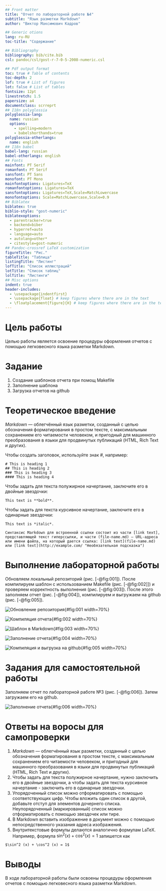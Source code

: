 ```yaml
---
## Front matter
title: "Отчет по лабораторной работе №4"
subtitle: "Язык разметки Markdown"
author: "Виктор Максимович Кадров"

## Generic otions
lang: ru-RU
toc-title: "Содержание"

## Bibliography
bibliography: bib/cite.bib
csl: pandoc/csl/gost-r-7-0-5-2008-numeric.csl

## Pdf output format
toc: true # Table of contents
toc-depth: 2
lof: true # List of figures
lot: false # List of tables
fontsize: 12pt
linestretch: 1.5
papersize: a4
documentclass: scrreprt
## I18n polyglossia
polyglossia-lang:
  name: russian
  options:
	- spelling=modern
	- babelshorthands=true
polyglossia-otherlangs:
  name: english
## I18n babel
babel-lang: russian
babel-otherlangs: english
## Fonts
mainfont: PT Serif
romanfont: PT Serif
sansfont: PT Sans
monofont: PT Mono
mainfontoptions: Ligatures=TeX
romanfontoptions: Ligatures=TeX
sansfontoptions: Ligatures=TeX,Scale=MatchLowercase
monofontoptions: Scale=MatchLowercase,Scale=0.9
## Biblatex
biblatex: true
biblio-style: "gost-numeric"
biblatexoptions:
  - parentracker=true
  - backend=biber
  - hyperref=auto
  - language=auto
  - autolang=other*
  - citestyle=gost-numeric
## Pandoc-crossref LaTeX customization
figureTitle: "Рис."
tableTitle: "Таблица"
listingTitle: "Листинг"
lofTitle: "Список иллюстраций"
lotTitle: "Список таблиц"
lolTitle: "Листинги"
## Misc options
indent: true
header-includes:
  - \usepackage{indentfirst}
  - \usepackage{float} # keep figures where there are in the text
  - \floatplacement{figure}{H} # keep figures where there are in the text
---
```


# Цель работы

Целью работы является освоение процедуры оформления отчетов с помощью легковесного языка разметки Markdown.

# Задание

1. Создание шаблонов отчета при помощ Makefile
2. Заполнение шаблона
3. Загрузка отчетов на github

# Теоретическое введение

*Markdown*  — облегчённый язык разметки, созданный с целью обозначения форматирования в простом тексте, с максимальным сохранением его читаемости человеком, и пригодный для машинного преобразования в языки для продвинутых публикаций (HTML, Rich Text и других).

Чтобы создать заголовок, используйте знак #, например:
```
# This is heading 1
## This is heading 2
### This is heading 3
#### This is heading 4
```
Чтобы задать для текста полужирное начертание, заключите его в двойные
звездочки:
```
This text is **bold**.
```
Чтобы задать для текста курсивное начертание, заключите его в одинарные
звездочки:
```
This text is *italic*.
```

```
Синтаксис Markdown для встроенной ссылки состоит из части [link text], представляющей текст гиперссылки, и части (file-name.md) – URL-адреса или имени файла, на который дается ссылка: [link text](file-name.md) или [link text](http://example.com/ "Необязательная подсказка") 
```
# Выполнение лабораторной работы

Обновляем локальный репозиторий (рис. [-@fig:001]). После компилируем шаблон с использованием Makefile (рис. [-@fig:002]]) и проверяем корректность выполнения (рис. [-@fig:003]). После этого заполняем отчет (рис. [-@fig:004]), компилируем и выгружаем на github (рис. [-@fig:005]).

![Обновление репозитория](image/lab-04-01.png){#fig:001 width=70%}

![Компиляция отчета](image/lab-04-02.png){#fig:002 width=70%}


![Шаблон в Markdown](image/lab-04-04.png){#fig:003 width=70%}


![Заполнение отчета](image/lab-04-05.png){#fig:004 width=70%}

![Компиляция и выгрузка на github](image/lab-04-07.png){#fig:005 width=70%}

# Задания для самостоятельной работы

Заполняем отчет по лабораторной работе №3 (рис. [-@fig:006]). Затем загружаем его на github.

![Заполнение отчета](image/lab-04-06.png){#fig:006 width=70%}

# Ответы на воросы для самопроверки

1. *Markdown*  — облегчённый язык разметки, созданный с целью обозначения форматирования в простом тексте, с максимальным сохранением его читаемости человеком, и пригодный для машинного преобразования в языки для продвинутых публикаций (HTML, Rich Text и других).
2. Чтобы задать для текста полужирное начертание, нужно заключить его в двойные звездочки, а чтобы задать для текста курсивное начертание - заключить его в одинарные звездочки.
3. Упорядоченный список можно отформатировать с помощью соответствующих цифр. Чтобы вложить один список в другой, добавьте отступ для элементов дочернего списка. Неупорядоченный (маркированный) список можно отформатировать с помощью звездочек или тире.
4.  В Markdown вставить изображение в документ можно с помощью непосредственного указания адреса изображения.  
5. Внутритекстовые формулы делаются аналогично формулам LaTeX. Например, формула $\sin^2 (x) + \cos^2 (x) = 1$ запишется как
```
$\sin^2 (x) + \cos^2 (x) = 1$
```
# Выводы
В ходе лабораторной работы были освоены процедуры оформления отчетов с помощью легковесного языка разметки Markdown.

